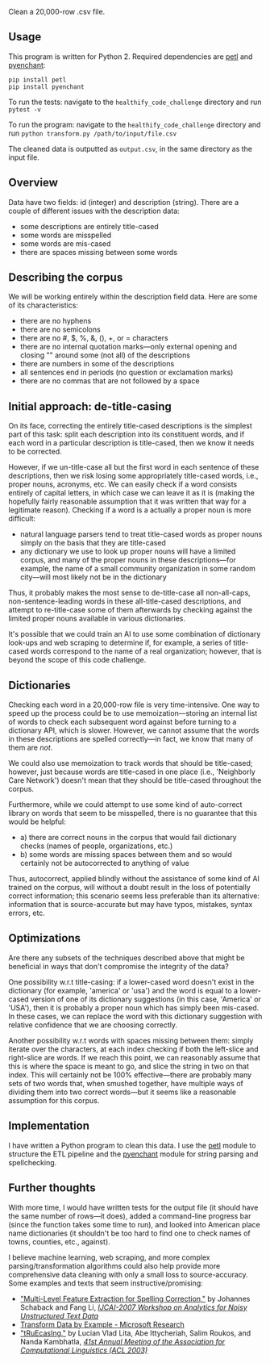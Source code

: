 Clean a 20,000-row .csv file.

## Usage

This program is written for Python 2.
Required dependencies are [petl](http://petl.readthedocs.io) and [pyenchant](https://pythonhosted.org/pyenchant):

```
pip install petl
pip install pyenchant
```

To run the tests: navigate to the `healthify_code_challenge` directory and run `pytest -v`

To run the program: navigate to the `healthify_code_challenge` directory and run `python transform.py /path/to/input/file.csv`

The cleaned data is outputted as `output.csv`, in the same directory as the input file.

## Overview

Data have two fields: id (integer) and description (string). There are a couple of different issues with the description data:

* some descriptions are entirely title-cased
* some words are misspelled
* some words are mis-cased
* there are spaces missing between some words

## Describing the corpus

We will be working entirely within the description field data. Here are some of its characteristics:

* there are no hyphens
* there are no semicolons
* there are no #, $, %, &, (), +, or = characters
* there are no internal quotation marks—only  external opening and closing "" around some (not all) of the descriptions
* there are numbers in some of the descriptions
* all sentences end in periods (no question or exclamation marks)
* there are no commas that are not followed by a space

## Initial approach: de-title-casing

On its face, correcting the entirely title-cased descriptions is the simplest part of this task: split each description into its constituent words, and if each word in a particular description is title-cased, then we know it needs to be corrected.

However, if we un-title-case all but the first word in each sentence of these descriptions, then we risk losing some appropriately title-cased words, i.e., proper nouns, acronyms, etc. We can easily check if a word consists entirely of capital letters, in which case we can leave it as it is (making the hopefully fairly reasonable assumption that it was written that way for a legitimate reason). Checking if a word is a actually a proper noun is more difficult:

* natural language parsers tend to treat title-cased words as proper nouns simply on the basis that they are title-cased
* any dictionary we use to look up proper nouns will have a limited corpus, and many of the proper nouns in these descriptions—for example, the name of a small community organization in some random city—will most likely not be in the dictionary

Thus, it probably makes the most sense to de-title-case all non-all-caps, non-sentence-leading words in these all-title-cased descriptions, and attempt to re-title-case some of them afterwards by checking against the limited proper nouns available in various dictionaries.

It's possible that we could train an AI to use some combination of dictionary look-ups and web scraping to determine if, for example, a series of title-cased words correspond to the name of a real organization; however, that is beyond the scope of this code challenge.

## Dictionaries

Checking each word in a 20,000-row file is very time-intensive. One way to speed up the process could be to use memoization—storing an internal list of words to check each subsequent word against before turning to a dictionary API, which is slower. However, we cannot assume that the words in these descriptions are spelled correctly—in fact, we know that many of them are *not*.

We could also use memoization to track words that should be title-cased; however, just because words are title-cased in one place (i.e., 'Neighborly Care Network') doesn't mean that they should be title-cased throughout the corpus.

Furthermore, while we could attempt to use some kind of auto-correct library on words that seem to be misspelled, there is no guarantee that this would be helpful:

* a) there are correct nouns in the corpus that would fail dictionary checks (names of people, organizations, etc.)
* b) some words are missing spaces between them and so would certainly not be autocorrected to anything of value

Thus, autocorrect, applied blindly without the assistance of some kind of AI trained on the corpus, will without a doubt result in the loss of potentially correct information; this scenario seems less preferable than its alternative: information that is source-accurate but may have typos, mistakes, syntax errors, etc.

## Optimizations

Are there any subsets of the techniques described above that might be beneficial in ways that don't compromise the integrity of the data?

One possibility w.r.t title-casing: if a lower-cased word doesn't exist in the dictionary (for example, 'america' or 'usa') and the word is equal to a lower-cased version of one of its dictionary suggestions (in this case, 'America' or 'USA'), then it is probably a proper noun which has simply been mis-cased. In these cases, we can replace the word with this dictionary suggestion with relative confidence that we are choosing correctly.

Another possibility w.r.t words with spaces missing between them: simply iterate over the characters, at each index checking if both the left-slice and right-slice are words. If we reach this point, we can reasonably assume that this is where the space is meant to go, and slice the string in two on that index. This will certainly not be 100% effective—there are probably many sets of two words that, when smushed together, have multiple ways of dividing them into two correct words—but it seems like a reasonable assumption for this corpus.

## Implementation

I have written a Python program to clean this data. I use the [petl](http://petl.readthedocs.io) module to structure the ETL pipeline and the [pyenchant](https://pythonhosted.org/pyenchant) module for string parsing and spellchecking.

## Further thoughts

With more time, I would have written tests for the output file (it should have the same number of rows—it does), added a command-line progress bar (since the function takes some time to run), and looked into American place name dictionaries (it shouldn't be too hard to find one to check names of towns, counties, etc., against).

I believe machine learning, web scraping, and more complex parsing/transformation algorithms could also help provide more comprehensive data cleaning with only a small loss to source-accuracy. Some examples and texts that seem instructive/promising:

* ["Multi-Level Feature Extraction for Spelling Correction,"](http://research.ihost.com/and2007/cd/Proceedings_files/p79.pdf) by Johannes Schaback and Fang Li, *[IJCAI-2007 Workshop on Analytics for Noisy Unstructured Text Data](http://research.ihost.com/and2007)*
* [Transform Data by Example - Microsoft Research](https://microsoft.com/en-us/research/project/transform-data-by-example)
* ["tRuEcasIng,"](https://cs.cmu.edu/~llita/papers/lita.truecasing-acl2003.pdf) by Lucian Vlad Lita, Abe Ittycheriah, Salim Roukos, and Nanda Kambhatla, *[41st Annual Meeting of the Association for Computational Linguistics (ACL 2003)](https://aclweb.org/mirror/acl2003)*
